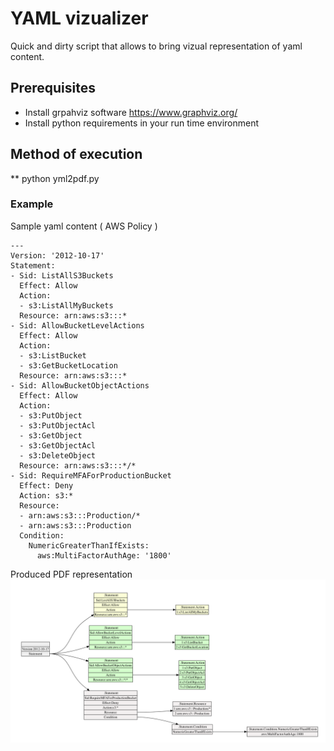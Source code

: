 # YAML vizualizer
Quick and dirty script that allows to bring vizual representation
of yaml content.

## Prerequisites
- Install grpahviz software https://www.graphviz.org/
- Install python requirements in your run time environment

## Method of execution
** python yml2pdf.py <yamlfile> <pdfile>

### Example 
Sample yaml content ( AWS Policy )
```
---
Version: '2012-10-17'
Statement:
- Sid: ListAllS3Buckets
  Effect: Allow
  Action:
  - s3:ListAllMyBuckets
  Resource: arn:aws:s3:::*
- Sid: AllowBucketLevelActions
  Effect: Allow
  Action:
  - s3:ListBucket
  - s3:GetBucketLocation
  Resource: arn:aws:s3:::*
- Sid: AllowBucketObjectActions
  Effect: Allow
  Action:
  - s3:PutObject
  - s3:PutObjectAcl
  - s3:GetObject
  - s3:GetObjectAcl
  - s3:DeleteObject
  Resource: arn:aws:s3:::*/*
- Sid: RequireMFAForProductionBucket
  Effect: Deny
  Action: s3:*
  Resource:
  - arn:aws:s3:::Production/*
  - arn:aws:s3:::Production
  Condition:
    NumericGreaterThanIfExists:
      aws:MultiFactorAuthAge: '1800'
```

Produced PDF representation
![sample.png](sample.png?raw=true "PDF")
